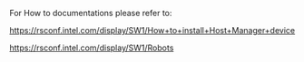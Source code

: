 For How to documentations please refer to: 

  https://rsconf.intel.com/display/SW1/How+to+install+Host+Manager+device
  
  https://rsconf.intel.com/display/SW1/Robots
